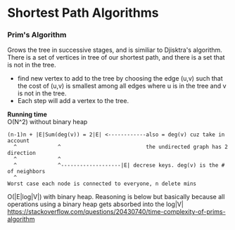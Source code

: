 # Shortest Path Algorithms

### Prim's Algorithm
Grows the tree in successive stages, and is similiar to Djisktra's algorithm.  
There is a set of vertices in tree of our shortest path, and there is a set that is not in the tree.  
- find new vertex to add to the tree by choosing the edge (u,v) such that the cost of (u,v) is smallest among all edges where u is in the tree and v is not in the tree.
- Each step will add a vertex to the tree.  
  

__Running time__   
O(N^2) without binary heap  
```
(n-1)n + |E|Sum(deg(v)) = 2|E| <------------also = deg(v) cuz take in account 
  ^				^							the undirected graph has 2 direction
  ^				^
  ^				^-------------------|E| decrese keys. deg(v) is the # of neighbors
  ^
Worst case each node is connected to everyone, n delete mins
```
O(|E|log|V|) with binary heap. Reasoning is below but basically because all operations using a binary heap gets absorbed into the log|V|  
https://stackoverflow.com/questions/20430740/time-complexity-of-prims-algorithm